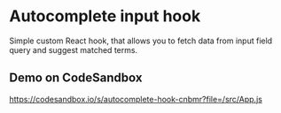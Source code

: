 # Autocomplete input hook

Simple custom React hook, that allows you to fetch data from input field query and suggest matched terms.

## Demo on CodeSandbox

https://codesandbox.io/s/autocomplete-hook-cnbmr?file=/src/App.js